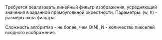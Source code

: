 Требуется реализовать линейный фильтр изображения, усредняющий значения в заданной прямоугольной окрестности.
Параметры:
(w, h) - размеры окна фильтра

Сложность алгоритма - не более, чем O(N), N - количество пикселей входного изображения.
